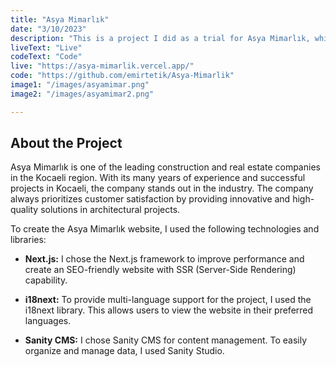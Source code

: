 ```yaml
---
title: "Asya Mimarlık"
date: "3/10/2023"
description: "This is a project I did as a trial for Asya Mimarlık, which was accepted."
liveText: "Live"
codeText: "Code"
live: "https://asya-mimarlik.vercel.app/"
code: "https://github.com/emirtetik/Asya-Mimarlik"
image1: "/images/asyamimar.png"
image2: "/images/asyamimar2.png"

---
```

## **About the Project**

Asya Mimarlık is one of the leading construction and real estate companies in the Kocaeli region. With its many years of experience and successful projects in Kocaeli, the company stands out in the industry. The company always prioritizes customer satisfaction by providing innovative and high-quality solutions in architectural projects.

To create the Asya Mimarlık website, I used the following technologies and libraries: 

- **Next.js:** I chose the Next.js framework to improve performance and create an SEO-friendly website with SSR (Server-Side Rendering) capability.

- **i18next:** To provide multi-language support for the project, I used the i18next library. This allows users to view the website in their preferred languages.

- **Sanity CMS:** I chose Sanity CMS for content management. To easily organize and manage data, I used Sanity Studio.
